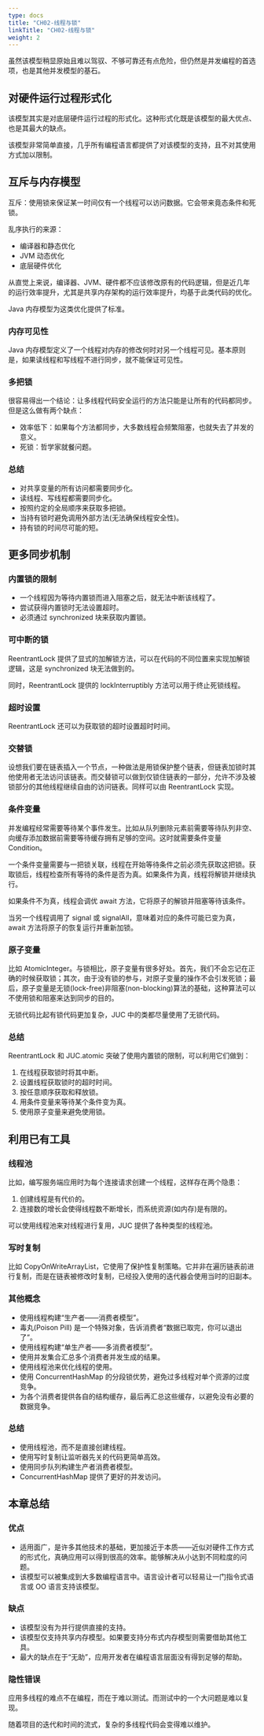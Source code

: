```yaml
---
type: docs
title: "CH02-线程与锁"
linkTitle: "CH02-线程与锁"
weight: 2
--- 
```


虽然该模型稍显原始且难以驾驭、不够可靠还有点危险，但仍然是并发编程的首选项，也是其他并发模型的基石。

## 对硬件运行过程形式化

该模型其实是对底层硬件运行过程的形式化。这种形式化既是该模型的最大优点、也是其最大的缺点。

该模型非常简单直接，几乎所有编程语言都提供了对该模型的支持，且不对其使用方式加以限制。

## 互斥与内存模型

互斥：使用锁来保证某一时间仅有一个线程可以访问数据。它会带来竟态条件和死锁。

乱序执行的来源：

- 编译器和静态优化
- JVM 动态优化
- 底层硬件优化

从直觉上来说，编译器、JVM、硬件都不应该修改原有的代码逻辑，但是近几年的运行效率提升，尤其是共享内存架构的运行效率提升，均基于此类代码的优化。

Java 内存模型为这类优化提供了标准。

### 内存可见性

Java 内存模型定义了一个线程对内存的修改何时对另一个线程可见。基本原则是，如果读线程和写线程不进行同步，就不能保证可见性。

### 多把锁

很容易得出一个结论：让多线程代码安全运行的方法只能是让所有的代码都同步。但是这么做有两个缺点：

- 效率低下：如果每个方法都同步，大多数线程会频繁阻塞，也就失去了并发的意义。
- 死锁：哲学家就餐问题。

### 总结

- 对共享变量的所有访问都需要同步化。
- 读线程、写线程都需要同步化。
- 按照约定的全局顺序来获取多把锁。
- 当持有锁时避免调用外部方法(无法确保线程安全性)。
- 持有锁的时间尽可能的短。

## 更多同步机制

### 内置锁的限制

- 一个线程因为等待内置锁而进入阻塞之后，就无法中断该线程了。
- 尝试获得内置锁时无法设置超时。
- 必须通过 synchronized 块来获取内置锁。

### 可中断的锁

ReentrantLock 提供了显式的加解锁方法，可以在代码的不同位置来实现加解锁逻辑，这是 synchronized 块无法做到的。

同时，ReentrantLock 提供的 lockInterruptibly 方法可以用于终止死锁线程。

### 超时设置

ReentrantLock 还可以为获取锁的超时设置超时时间。

### 交替锁

设想我们要在链表插入一个节点，一种做法是用锁保护整个链表，但链表加锁时其他使用者无法访问该链表。而交替锁可以做到仅锁住链表的一部分，允许不涉及被锁部分的其他线程继续自由的访问链表。同样可以由 ReentrantLock 实现。

### 条件变量

并发编程经常需要等待某个事件发生。比如从队列删除元素前需要等待队列非空、向缓存添加数据前需要等待缓存拥有足够的空间。这时就需要条件变量 Condition。

一个条件变量需要与一把锁关联，线程在开始等待条件之前必须先获取这把锁。获取锁后，线程检查所有等待的条件是否为真。如果条件为真，线程将解锁并继续执行。

如果条件不为真，线程会调优 await 方法，它将原子的解锁并阻塞等待该条件。

当另一个线程调用了 signal 或 signalAll，意味着对应的条件可能已变为真，await 方法将原子的恢复运行并重新加锁。

### 原子变量

比如 AtomicInteger。与锁相比，原子变量有很多好处。首先，我们不会忘记在正确的时候获取锁；其次，由于没有锁的参与，对原子变量的操作不会引发死锁；最后，原子变量是无锁(lock-free)非阻塞(non-blocking)算法的基础，这种算法可以不使用锁和阻塞来达到同步的目的。

无锁代码比起有锁代码更加复杂，JUC 中的类都尽量使用了无锁代码。

### 总结

ReentrantLock 和 JUC.atomic 突破了使用内置锁的限制，可以利用它们做到：

1. 在线程获取锁时将其中断。
2. 设置线程获取锁时的超时时间。
3. 按任意顺序获取和释放锁。
4. 用条件变量来等待某个条件变为真。
5. 使用原子变量来避免使用锁。

## 利用已有工具

### 线程池

比如，编写服务端应用时为每个连接请求创建一个线程，这样存在两个隐患：

1. 创建线程是有代价的。
2. 连接数的增长会使得线程数不断增长，而系统资源(如内存)是有限的。

可以使用线程池来对线程进行复用，JUC 提供了各种类型的线程池。

### 写时复制

比如 CopyOnWriteArrayList，它使用了保护性复制策略。它并非在遍历链表前进行复制，而是在链表被修改时复制，已经投入使用的迭代器会使用当时的旧副本。

### 其他概念

- 使用线程构建“生产者——消费者模型”。
- 毒丸(Poison Pill) 是一个特殊对象，告诉消费者“数据已取完，你可以退出了”。
- 使用线程构建“单生产者——多消费者模型”。
- 使用并发集合汇总多个消费者并发生成的结果。
- 使用线程池来优化线程的使用。
- 使用 ConcurrentHashMap 的分段锁优势，避免过多线程对单个资源的过度竞争。
- 为各个消费者提供各自的结构缓存，最后再汇总这些缓存，以避免没有必要的数据竞争。

### 总结

- 使用线程池，而不是直接创建线程。
- 使用写时复制让监听器先关的代码更简单高效。
- 使用同步队列构建生产者消费者模型。
- ConcurrentHashMap 提供了更好的并发访问。

## 本章总结

### 优点

- 适用面广，是许多其他技术的基础，更加接近于本质——近似对硬件工作方式的形式化，真确应用可以得到很高的效率。能够解决从小达到不同粒度的问题。
- 该模型可以被集成到大多数编程语言中。语言设计者可以轻易让一门指令式语言或 OO 语言支持该模型。

### 缺点

- 该模型没有为并行提供直接的支持。
- 该模型仅支持共享内存模型。如果要支持分布式内存模型则需要借助其他工具。
- 最大的缺点在于“无助”，应用开发者在编程语言层面没有得到足够的帮助。

### 隐性错误

应用多线程的难点不在编程，而在于难以测试。而测试中的一个大问题是难以复现。

随着项目的迭代和时间的流式，复杂的多线程代码会变得难以维护。

